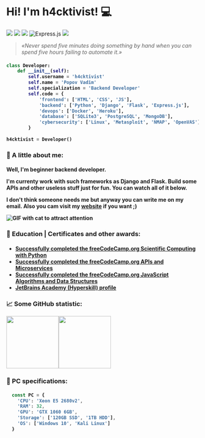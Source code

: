 # Hi! I'm h4cktivist! :computer:


![](https://camo.githubusercontent.com/9dbab015253bcd1874aa70e86eb8d6931fd0bff0295a3ef44ef9558e116717f0/68747470733a2f2f696d672e736869656c64732e696f2f62616467652f2d4769742d4630353033323f6c6f676f3d476974267374796c653d666f722d7468652d6261646765266c6f676f436f6c6f723d7768697465)
![](https://camo.githubusercontent.com/9dba3de3e1f156e64977675a58069488ee4550ad887bbd56283ec3fa1dc45c57/68747470733a2f2f696d672e736869656c64732e696f2f62616467652f2d666c61736b2d3030303030303f6c6f676f3d466c61736b267374796c653d666f722d7468652d6261646765266c6f676f436f6c6f723d7768697465)
![](https://camo.githubusercontent.com/5ebc8bbbe9179d0121ed4e660ca60fd4e8e90e4d6ff1a44ca81ab8e6d915ca96/68747470733a2f2f696d672e736869656c64732e696f2f62616467652f2d446a616e676f2d3039324532303f6c6f676f3d446a616e676f267374796c653d666f722d7468652d6261646765266c6f676f436f6c6f723d7768697465)
<img alt="Express.js" src="https://img.shields.io/badge/express.js-%23404d59.svg?style=for-the-badge&logo=express&logoColor=%2361DAFB"/>
![](https://camo.githubusercontent.com/d40d6f0509d60cce1c08408421569b50557015f8490aea945dd26ca496b96bd9/68747470733a2f2f696d672e736869656c64732e696f2f62616467652f2d4c696e75782d4643433632343f6c6f676f3d4c696e7578267374796c653d666f722d7468652d6261646765266c6f676f436f6c6f723d626c61636b)

> <em>«Never spend five minutes doing something by hand when you can spend five hours failing to automate it.»</em>

<h4>
  
```python
class Developer:
    def __init__(self):
        self.username = 'h4cktivist'
        self.name = 'Popov Vadim'
        self.specialization = 'Backend Developer'
        self.code = {
            'frontend': ['HTML', 'CSS', 'JS'],
            'backend': ['Python', 'Django', 'Flask', 'Express.js'],
            'devops': ['Docker', 'Heroku'],
            'database': ['SQLite3', 'PostgreSQL', 'MongoDB'],
            'cybersecurity': ['Linux', 'Metasploit', 'NMAP', 'OpenVAS']
        }
        
h4cktivist = Developer()
```


### :man: A little about me:

<h4>

Well, I'm beginner backend developer.

I'm currenty work with such frameworks as Django and Flask. Build some APIs and other useless stuff just for fun. You can watch all of it below.

I don't think someone needs me but anyway you can write me on my email. Also you cam visit my [website](https://h4cktivist.herokuapp.com/) if you want ;)

![GIF with cat to attract attention](https://media.giphy.com/media/LmNwrBhejkK9EFP504/giphy.gif)

</h4>
  
  
### :open_file_folder: Education | Certificates and other awards:

<h4>
  
- [Successfully completed the freeCodeCamp.org
Scientific Computing with Python](https://www.freecodecamp.org/certification/h4cktivist/scientific-computing-with-python-v7)
- [Successfully completed the freeCodeCamp.org APIs and Microservices](https://www.freecodecamp.org/certification/h4cktivist/apis-and-microservices)
- [Successfully completed the freeCodeCamp.org
JavaScript Algorithms and Data Structures](https://www.freecodecamp.org/certification/h4cktivist/javascript-algorithms-and-data-structures)
- [JetBrains Academy (Hyperskill) profile](https://hyperskill.org/profile/79648941)
  
</h4>


### :chart_with_upwards_trend: Some GitHub statistic:

<img height="137px" src="https://github-readme-stats.vercel.app/api?username=h4cktivist&hide_title=true&hide_border=true&show_icons=true&include_all_commits=true&&count_private=true&line_height=21&theme=dark" /><img height="137px" src="https://github-readme-stats.vercel.app/api/top-langs/?username=h4cktivist&hide_title=true&hide=html,css,scss&hide_border=true&layout=compact&theme=dark" />


### :wrench: PC specifications:

<h4>
  
```js
  const PC = {
    'CPU': 'Xeon E5 2680v2',
    'RAM': 32,
    'GPU': 'GTX 1060 6GB',
    'Storage': ['120GB SSD', '1TB HDD'],
    'OS': ['Windows 10', 'Kali Linux']
  }
```
</h4>
